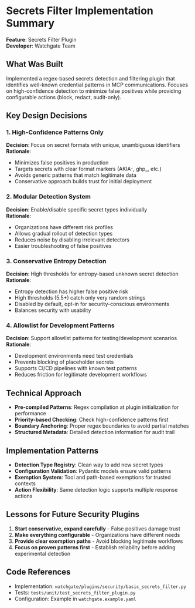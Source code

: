 # Secrets Filter Implementation Summary

**Feature**: Secrets Filter Plugin  
**Developer**: Watchgate Team

## What Was Built

Implemented a regex-based secrets detection and filtering plugin that identifies well-known credential patterns in MCP communications. Focuses on high-confidence detection to minimize false positives while providing configurable actions (block, redact, audit-only).

## Key Design Decisions

### 1. High-Confidence Patterns Only
**Decision**: Focus on secret formats with unique, unambiguous identifiers  
**Rationale**:
- Minimizes false positives in production
- Targets secrets with clear format markers (AKIA-, ghp_, etc.)
- Avoids generic patterns that match legitimate data
- Conservative approach builds trust for initial deployment

### 2. Modular Detection System
**Decision**: Enable/disable specific secret types individually  
**Rationale**:
- Organizations have different risk profiles
- Allows gradual rollout of detection types
- Reduces noise by disabling irrelevant detectors
- Easier troubleshooting of false positives

### 3. Conservative Entropy Detection
**Decision**: High thresholds for entropy-based unknown secret detection  
**Rationale**:
- Entropy detection has higher false positive risk
- High thresholds (5.5+) catch only very random strings
- Disabled by default, opt-in for security-conscious environments
- Balances security with usability

### 4. Allowlist for Development Patterns
**Decision**: Support allowlist patterns for testing/development scenarios  
**Rationale**:
- Development environments need test credentials
- Prevents blocking of placeholder secrets
- Supports CI/CD pipelines with known test patterns
- Reduces friction for legitimate development workflows

## Technical Approach

- **Pre-compiled Patterns**: Regex compilation at plugin initialization for performance
- **Priority-based Checking**: Check high-confidence patterns first
- **Boundary Anchoring**: Proper regex boundaries to avoid partial matches
- **Structured Metadata**: Detailed detection information for audit trail

## Implementation Patterns

- **Detection Type Registry**: Clean way to add new secret types
- **Configuration Validation**: Pydantic models ensure valid patterns
- **Exemption System**: Tool and path-based exemptions for trusted contexts
- **Action Flexibility**: Same detection logic supports multiple response actions

## Lessons for Future Security Plugins

1. **Start conservative, expand carefully** - False positives damage trust
2. **Make everything configurable** - Organizations have different needs
3. **Provide clear exemption paths** - Avoid blocking legitimate workflows
4. **Focus on proven patterns first** - Establish reliability before adding experimental detection

## Code References

- Implementation: `watchgate/plugins/security/basic_secrets_filter.py`
- Tests: `tests/unit/test_secrets_filter_plugin.py`
- Configuration: Example in `watchgate.example.yaml`